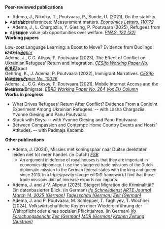 ---
---
<style>
details {
margin-top: -30px;
margin-bottom: -15px;
}
details > summary {
margin-top: 0;
}
summary {
margin-top: 0;
}
details > p {
margin-top: 0;
}
</style>


**Peer-reviewed publications**
 - Adema, J., Nikolka, T., Poutvaara, P., Sunde, U. (2021), On the stability of risk preferences: Measurement matters.   [*Economics Letters, 110172*](https://www.sciencedirect.com/science/article/pii/S0165176521004377) <br />
<details name="reqs">  
<summary>Abstract</summary>
<font size="2">We exploit the unique design of a repeated survey experiment among students in four countries to explore the stability of risk preferences in the context of the COVID-19 pandemic. Relative to a baseline before the pandemic, we find that self-assessed willingness to take risks decreased while the willingness to take risks in an incentivized lottery task increased, for the same sample of respondents. These findings suggest domain specificity of preferences that is partly reflected in the different measures.</font>
</details>
<p></p>
<p></p>

 - Adema, J., L. Chargaziia, Y. Giesing, P. Poutvaara (2025), Refugees from Ukraine value job opportunities over welfare.  [*PNAS, 122 (32)*](https://www.pnas.org/doi/10.1073/pnas.2502420122) <br />
<details name="reqs">  
<summary>Abstract</summary>
<font size="2">More than 53 million people are forcibly displaced across borders, with Syria, Afghanistan, and Ukraine being the main countries of origin. A major concern in receiving countries around the world is that generous social assistance may attract asylum seekers. To test how important social assistance in destination countries is for refugees’ destination choice, we conducted a survey experiment among Ukrainian refugees across Europe. In the survey experiment, respondents chose between hypothetical countries that varied in labor markets, social assistance, and other potentially relevant attributes. Our results show that concerns about welfare magnets are overstated. Job opportunities are much more important for the destination country choice than social assistance. Additionally, having networks in the country and knowing its language are important.</font>
</details>
<p></p>

**Working papers**

Low-cost Language Learning: a Boost to Move? Evidence from Duolingo (2024)
[*Paper*](https://jopieadema.github.io/papers/pap_LowCostLL.pdf)
<details name="reqs">  
<summary>Abstract</summary>
<font size="2">With the rise of the internet and smartphones, language-learning applications have become increasingly popular. Since foreign language skills enhance migrants' earning potential, the accessibility of such tools can have significant implications for international migration. This study examines the impact of low-cost language learning on (i) language acquisition, (ii) migration patterns, and (iii) migrants' language skills and integration, leveraging the staggered introduction of 84 language courses on the widely used platform Duolingo. Each course targets a directed language pair, giving rise to rich variation across country pairs over time. First, the analysis shows that course availability improved the number of languages spoken per capita in the EU by 0.07. Second, a course bridging two countries strongly increases migration intentions across that corridor. Evidence on actual migration flows to OECD countries paints a less clear picture: effects are smaller and insignificant. Third, the availability of a relevant language courses upon migration boosts the share of migrants arriving with at least basic language skills with 6 percentage points and increases the probability of employment by 3 percentage points, without strongly changing the selection of migrants. Introduction of a relevant language course after arrival further enhances migrants' employment outcomes, suggesting that the availability of low-cost language learning boosts both pre- and post-arrival language learning.</font>
</details>

Adema, J., C.G. Aksoy, P. Poutvaara (2023), The Effect of Conflict on Ukrainian Refugees’ Return and Integration. [*CESifo Working Paper No. 10877*](https://www.cesifo.org/de/publikationen/2023/working-paper/effect-conflict-ukrainian-refugees-return-and-integration)
<details name="reqs">  
<summary>Abstract</summary>
<font size="2">What is the causal effect of conflict on refugees’ return and integration? To answer this question, we launched a panel survey of Ukrainian refugees across Europe in June 2022 and combined it with geocoded conflict data. Most refugees plan to return, and initial return intentions strongly predict actual return. Those who initially plan to settle outside Ukraine integrate faster. Increased conflict intensity in the home municipality discourages return there, but not to Ukraine as a whole. It also has no effect on the likelihood of working. Liberation of the home district increases return, while increased pessimism about the outcome of the war reduces return intentions.</font>
</details>

Gehring, K., J. Adema, P. Poutvaara (2022), Immigrant Narratives. [*CESifo Working Paper No. 10026*](https://www.cesifo.org/en/publications/2022/working-paper/immigrant-narratives)
<details name="reqs">
<summary>Abstract</summary>
<font size="2">Immigration is one of the most divisive political issues in many countries today. Competing narratives, circulated via the media, are crucial in shaping how immigrants’ role in society is perceived. We propose a new method combining advanced natural language processing tools with dictionaries to identify sentences containing one or more of seven immigrant narrative themes and assign a sentiment to each of these. Our narrative dataset covers 107,428 newspaper articles from 70 German newspapers over the 2000 to 2019 period. Using 16 human coders to evaluate our method, we find that it clearly outperforms simple word-matching methods and sentiment dictionaries. Empirically, culture narratives are more common than economy-related narratives. Narratives related to work and entrepreneurship are particularly positive, while foreign religion and welfare narratives tend to be negative. We use three distinct events to show how different types of shocks influence narratives, decomposing sentiment shifts into theme-composition and within-theme changes.</font>
</details>

Adema, J., C.G. Aksoy, P. Poutvaara (2021), Mobile Internet Access and the Desire to Emigrate. [*EBRD Working Paper No. 264*](https://papers.ssrn.com/sol3/papers.cfm?abstract_id=4017615) [*Vox EU Column*](https://voxeu.org/article/mobile-internet-access-and-desire-emigrate)
<details name="reqs"> 
<summary>Abstract</summary>
<font size="2">We analyze how mobile internet access affects desire and plans to emigrate. Our empirical analysis combines survey data on 617,402 individuals with data on worldwide 3G mobile internet rollout from 2008 to 2018. Exploiting temporal variation in 3G rollout from 2,120 subnational districts in 112 countries, we show that an increase in mobile internet access increases the desire and plans to emigrate. Using lightning incidence as an instrument provides additional evidence that the effects are causal. The effect on the desire to emigrate is particularly strong for those with secondary education. In line with our theory, an important mechanism appears to be that access to the mobile internet lowers the cost of acquiring information on potential destinations. In addition to this, increased internet access reduces perceived material well-being and trust in government. Municipal-level data from Spain shows that 3G rollout also increased actual emigration flows.</font>
</details>    
<p></p>

**Works in progress**
 - What Drives Refugees' Return After Conflict? Evidence From a Conjoint Experiment Among Ukrainian Refugees. -- with Lasha Chargaziia, Yvonne Giesing and Panu Poutvaara
 - Stuck with Boys. -- with Yvonne Giesing and Panu Poutvaara
 - Between Compassion and Contempt: Home Country Events and Hosts' Attitudes. -- with Padmaja Kadambi
<p></p>

**Other publications**
 - Adema, J. (2024), Missies met koningspaar naar Duitse deelstaten leiden niet tot meer handel. (in Dutch)  [*ESB*](https://esb.nu/missies-met-koningspaar-naar-duitse-deelstaten-leiden-niet-tot-meer-handel/)
    -  <font size="2">An argument in defense of royal houses is that they are important in economics diplomacy. I use the staggered trade missions of the Dutch diplomatic mission to the German federal states with the king and queen since 2013. In a triple/gravity staggered DiD framework I find that those trade missions did not increase exports nor imports.</font>
 - Adema, J. and J-V. Alipour (2025), Steigert Migration die Kriminalität? Ein datenbasierter Blick. (in German)  [*ifo Schnelldienst*](https://www.ifo.de/publikationen/2025/aufsatz-zeitschrift/steigert-migration-die-kriminalitaet-ein-datenbasierter-blick) [*ARTE Journal March 14, 2025 (German)*](https://www.arte.tv/de/videos/122484-053-A/arte-journal-14-03-2025/) [*Tagesschau (German)*](https://www.tagesschau.de/inland/gesellschaft/kriminalitaet-migration-100.html) [*Zeit (German)*](https://www.zeit.de/gesellschaft/2025-02/ifo-institut-studie-migration-kriminalitaet-deutschland)
 - Adema, J. and P. Poutvaara, M. Schlepper, T. Taghiyev, T. Wochner (2024), Volkswirtschaftliche Kosten einer Wiedereinführung der Wehrpflicht oder eines sozialen Pflichtjahres. (in German)  [*ifo Forschungsbericht*](https://www.ifo.de/publikationen/2024/monographie-autorenschaft/wiedereinfuehrung-wehrpflicht-oder-soziales-pflichtjahr) [*Zeit (German)*](https://www.zeit.de/politik/deutschland/2025-03/armee-soldaten-gehalt-wehrpflicht-bundeswehr) [*MDR (German)*](https://www.mdr.de/nachrichten/deutschland/politik/bundeswehr-wehrpflicht-kosten-106.html) [*Kronen Zeitung (Austrian)*](https://www.krone.at/3732541)
<p></p>


 

